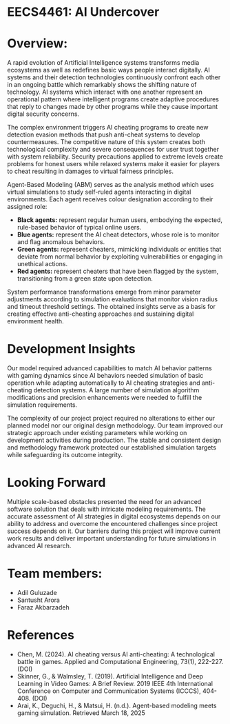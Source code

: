 # EECS4461: AI Undercover

# Overview:
A rapid evolution of Artificial Intelligence systems transforms media ecosystems as well as redefines basic ways people interact digitally. AI systems and their detection technologies continuously confront each other in an ongoing battle which remarkably shows the shifting nature of technology. AI systems which interact with one another represent an operational pattern where intelligent programs create adaptive procedures that reply to changes made by other programs while they cause important digital security concerns.

The complex environment triggers AI cheating programs to create new detection evasion methods that push anti-cheat systems to develop countermeasures. The competitive nature of this system creates both technological complexity and severe consequences for user trust together with system reliability. Security precautions applied to extreme levels create problems for honest users while relaxed systems make it easier for players to cheat resulting in damages to virtual fairness principles.

Agent-Based Modeling (ABM) serves as the analysis method which uses virtual simulations to study self-ruled agents interacting in digital environments. Each agent receives colour designation according to their assigned role:
* **Black agents:** represent regular human users, embodying the expected, rule-based behavior of typical online users.<br>
* **Blue agents:** represent the AI cheat detectors, whose role is to monitor and flag anomalous behaviors.<br>
* **Green agents:** represent cheaters, mimicking individuals or entities that deviate from normal behavior by exploiting vulnerabilities or engaging in unethical actions.<br>
* **Red agents:** represent cheaters that have been flagged by the system, transitioning from a green state upon detection.

System performance transformations emerge from minor parameter adjustments according to simulation evaluations that monitor vision radius and timeout threshold settings. The obtained insights serve as a basis for creating effective anti-cheating approaches and sustaining digital environment health.


# Development Insights
Our model required advanced capabilities to match AI behavior patterns with gaming dynamics since AI behaviors needed simulation of basic operation while adapting automatically to AI cheating strategies and anti-cheating detection systems. A large number of simulation algorithm modifications and precision enhancements were needed to fulfill the simulation requirements.

The complexity of our project project required no alterations to either our planned model nor our original design methodology. Our team improved our strategic approach under existing parameters while working on development activities during production. The stable and consistent design and methodology framework protected our established simulation targets while safeguarding its outcome integrity.


# Looking Forward
Multiple scale-based obstacles presented the need for an advanced software solution that deals with intricate modeling requirements. The accurate assessment of AI strategies in digital ecosystems depends on our ability to address and overcome the encountered challenges since project success depends on it. Our barriers during this project will improve current work results and deliver important understanding for future simulations in advanced AI research.


# Team members:
* Adil Guluzade
* Santusht Arora
* Faraz Akbarzadeh


# References
* Chen, M. (2024). AI cheating versus AI anti-cheating: A technological battle in games. Applied and Computational Engineering, 73(1), 222-227. (DOI)
* Skinner, G., & Walmsley, T. (2019). Artificial Intelligence and Deep Learning in Video Games: A Brief Review. 2019 IEEE 4th International Conference on Computer and Communication Systems (ICCCS), 404-408. (DOI)
* Arai, K., Deguchi, H., & Matsui, H. (n.d.). Agent-based modeling meets gaming simulation. Retrieved March 18, 2025
